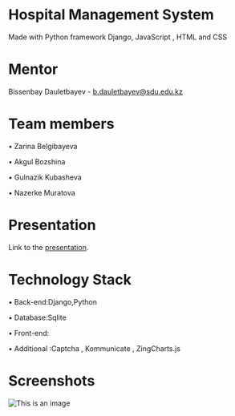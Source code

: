 # Hospital Management System
Made with Python framework Django, JavaScript , HTML and CSS


# Mentor
Bissenbay Dauletbayev - b.dauletbayev@sdu.edu.kz

# Team members
•	Zarina Belgibayeva

•	Akgul Bozshina

•	Gulnazik Kubasheva

•	Nazerke Muratova


# Presentation
Link to the [presentation](https://www.canva.com/design/DAE_xqXQxm4/o7RPHccUmne0zji9Oat68Q/view?utm_content=DAE_xqXQxm4&utm_campaign=designshare&utm_medium=link&utm_source=publishsharelink).

# Technology Stack
•	Back-end:Django,Python

•	Database:Sqlite

•	Front-end:

•	Additional :Captcha , Kommunicate , ZingCharts.js


# Screenshots
![This is an image](https://sun9-84.userapi.com/s/v1/if2/qgUt-nPfPqGAXzKvs43ekb72z7l1y3V81fJlu0WkKlMNbDgy8pcY5n01M66ykM_XVOYF-IWNf9NVprTGGvgHRcDg.jpg?size=1280x720&quality=96&type=album)
